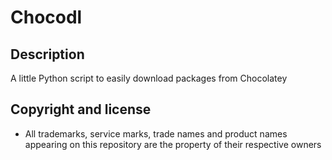 Chocodl
=======

Description
-----------
A little Python script to easily download packages from Chocolatey

Copyright and license
---------------------
* All trademarks, service marks, trade names and product names appearing on this repository are the property of their respective owners
